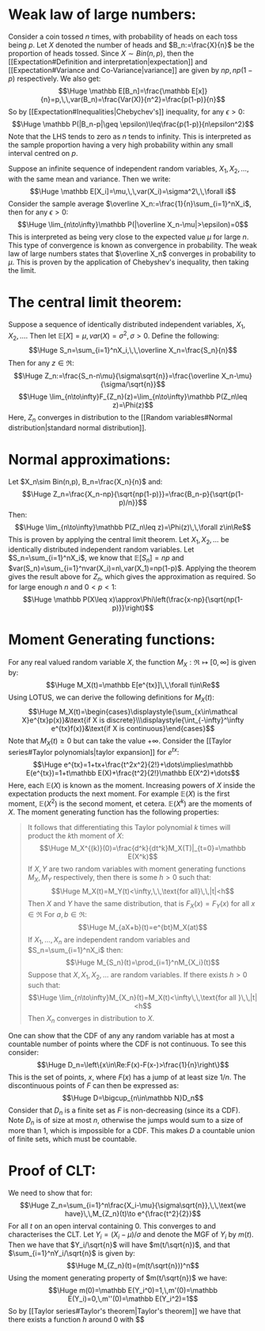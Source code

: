 # Weak law of large numbers:

Consider a coin tossed $n$ times, with probability of heads on each toss being $p$. Let $X$ denoted the number of heads and $B_n:=\frac{X}{n}$ be the proportion of heads tossed. Since $X\sim Bin(n,p)$, then the [[Expectation#Definition and interpretation|expectation]] and [[Expectation#Variance and Co-Variance|variance]] are given by $np,np(1-p)$ respectively. We also get:$$\Huge \mathbb E[B_n]=\frac{\mathbb E[x]}{n}=p,\,\,var(B_n)=\frac{Var(X)}{n^2}=\frac{p(1-p)}{n}$$
So by [[Expectation#Inequalities|Chebychev's]] inequality, for any $\epsilon>0$:$$\Huge \mathbb P(|B_n-p|\geq \epsilon)\leq\frac{p(1-p)}{n\epsilon^2}$$
Note that the LHS tends to zero as $n$ tends to infinity. This is interpreted as the sample proportion having a very high probability within any small interval centred on $p$.

Suppose an infinite sequence of independent random variables, $X_1,X_2,\dots$, with the same mean and variance. Then we write:$$\Huge \mathbb E[X_i]=\mu,\,\,var(X_i)=\sigma^2\,\,\forall i$$
Consider the sample average $\overline X_n:=\frac{1}{n}\sum_{i=1}^nX_i$, then for any $\epsilon>0$:$$\Huge \lim_{n\to\infty}\mathbb P(|\overline X_n-\mu|>\epsilon)=0$$
This is interpreted as being very close to the expected value $\mu$ for large $n$. This type of convergence is known as convergence in probability. The weak law of large numbers states that $\overline X_n$ converges in probability to $\mu$. This is proven by the application of Chebyshev's inequality, then taking the limit.

# The central limit theorem:

Suppose a sequence of identically distributed independent variables, $X_1,X_2,\dots$. Then let $\mathbb E[X]=\mu,var(X)=\sigma^2,\,\sigma>0$. Define the following:$$\Huge S_n=\sum_{i=1}^nX_i,\,\,\overline X_n=\frac{S_n}{n}$$
Then for any $z\in\Re$:$$\Huge Z_n:=\frac{S_n-n\mu}{\sigma\sqrt{n}}=\frac{\overline X_n-\mu}{\sigma/\sqrt{n}}$$$$\Huge \lim_{n\to\infty}F_{Z_n}(z)=\lim_{n\to\infty}\mathbb P(Z_n\leq z)=\Phi(z)$$
Here, $Z_n$ converges in distribution to the [[Random variables#Normal distribution|standard normal distribution]].

# Normal approximations:

Let $X_n\sim Bin(n,p), B_n=\frac{X_n}{n}$ and:$$\Huge Z_n=\frac{X_n-np}{\sqrt{np(1-p)}}=\frac{B_n-p}{\sqrt{p(1-p)/n}}$$
Then:$$\Huge \lim_{n\to\infty}\mathbb P(Z_n\leq z)=\Phi(z)\,\,\forall z\in\Re$$
This is proven by applying the central limit theorem. Let $X_1,X_2,\dots$ be identically distributed independent random variables. Let $S_n=\sum_{i=1}^nX_i$, we know that $\mathbb E[S_n]=np$ and $var(S_n)=\sum_{i=1}^nvar(X_i)=n\,var(X_1)=np(1-p)$. Applying the theorem gives the result above for $Z_n$, which gives the approximation as required. So for large enough $n$ and $0<p<1$:$$\Huge \mathbb P(X\leq x)\approx\Phi\left(\frac{x-np}{\sqrt{np(1-p)}}\right)$$

# Moment Generating functions:

For any real valued random variable $X$, the function $M_X:\Re\mapsto[0,\infty]$ is given by:$$\Huge M_X(t)=\mathbb E[e^{tx}]\,\,\forall t\in\Re$$
Using LOTUS, we can derive the following definitions for $M_X(t)$:$$\Huge M_X(t)=\begin{cases}\displaystyle{\sum_{x\in\mathcal X}e^{tx}p(x)}&\text{if X is discrete}\\\displaystyle{\int_{-\infty}^\infty e^{tx}f(x)}&\text{if X is continuous}\end{cases}$$
Note that $M_X(t)\geq 0$ but can take the value $+\infty$. Consider the [[Taylor series#Taylor polynomials|taylor expansion]] for $e^{tx}$:$$\Huge e^{tx}=1+tx+\frac{t^2x^2}{2!}+\dots\implies\mathbb E(e^{tx})=1+t\mathbb E(X)+\frac{t^2}{2!}\mathbb E(X^2)+\dots$$
Here, each $\mathbb E(X)$ is known as the moment. Increasing powers of $X$ inside the expectation products the next moment. For example $\mathbb E(X)$ is the first moment, $\mathbb E(X^2)$ is the second moment, et cetera. $\mathbb E(X^k)$ are the moments of $X$. The moment generating function has the following properties:
> It follows that differentiating this Taylor polynomial $k$ times will product the $k$th moment of $X$:$$\Huge M_X^{(k)}(0)=\frac{d^k}{dt^k}M_X(T)|_{t=0}=\mathbb E(X^k)$$
> If $X,Y$ are two random variables with moment generating functions $M_X,M_Y$ respectively, then there is some $h>0$ such that:$$\Huge M_X(t)=M_Y(t)<\infty,\,\,\text{for all}\,\,|t|<h$$Then $X$ and $Y$ have the same distribution, that is $F_X(x)=F_Y(x)$ for all $x\in\Re$
> For $a,b\in\Re$:$$\Huge M_{aX+b}(t)=e^{bt}M_X(at)$$
> If $X_1,\dots,X_n$ are independent random variables and $S_n=\sum_{i=1}^nX_i$ then:$$\Huge M_{S_n}(t)=\prod_{i=1}^nM_{X_i}(t)$$
> Suppose that $X,X_1,X_2,\dots$ are random variables. If there exists $h>0$ such that:$$\Huge \lim_{n\to\infty}M_{X_n}(t)=M_X(t)<\infty\,\,\text{for all }\,\,|t|<h$$Then $X_n$ converges in distribution to $X$.

One can show that the CDF of any any random variable has at most a countable number of points where the CDF is not continuous. To see this consider:$$\Huge D_n=\left\{x\in\Re:F(x)-F(x-)>\frac{1}{n}\right\}$$
This is the set of points, $x$, where $F(x)$ has a jump of at least size $1/n$. The discontinuous points of $F$ can then be expressed as:$$\Huge D=\bigcup_{n\in\mathbb N}D_n$$Consider that $D_n$ is a finite set as $F$ is non-decreasing (since its a CDF). Note $D_n$ is of size at most $n$, otherwise the jumps would sum to a size of more than $1$, which is impossible for a CDF. This makes $D$ a countable union of finite sets, which must be countable.

# Proof of CLT:

We need to show that for:$$\Huge Z_n=\sum_{i=1}^n\frac{X_i-\mu}{\sigma\sqrt{n}},\,\,\text{we have}\,\,M_{Z_n}(t)\to e^{\frac{t^2}{2}}$$For all $t$ on an open interval containing $0$. This converges to and characterises the CLT. Let $Y_i=(X_i-\mu)/\sigma$ and denote the MGF of $Y_i$ by $m(t)$. Then we have that $Y_i/\sqrt{n}$ will have $m(t/\sqrt{n})$, and that $\sum_{i=1}^nY_i/\sqrt{n}$ is given by:$$\Huge M_{Z_n}(t)=(m(t/\sqrt{n}))^n$$Using the moment generating property of $m(t/\sqrt{n})$ we have:$$\Huge m(0)=\mathbb E(Y_i^0)=1,\,m'(0)=\mathbb E(Y_i)=0,\,m''(0)=\mathbb E(Y_i^2)=1$$So by [[Taylor series#Taylor's theorem|Taylor's theorem]] we have that there exists a function $h$ around $0$ with $$